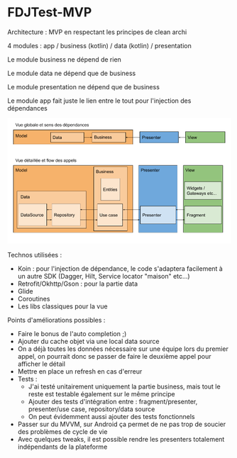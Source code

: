 # FDJTest-MVP

Architecture : MVP en respectant les principes de clean archi

4 modules : app / business (kotlin) / data (kotlin) / presentation

Le module business ne dépend de rien

Le module data ne dépend que de business

Le module presentation ne dépend que de business

Le module app fait juste le lien entre le tout pour l'injection des dépendances

![Arch diagram](arch_diagram.png)

Technos utilisées :
- Koin : pour l'injection de dépendance, le code s'adaptera facilement à un autre SDK (Dagger, Hilt, Service locator "maison" etc...)
- Retrofit/Okhttp/Gson : pour la partie data
- Glide
- Coroutines
- Les libs classiques pour la vue


Points d'améliorations possibles :
- Faire le bonus de l'auto completion ;)
- Ajouter du cache objet via une local data source
- On a déjà toutes les données nécessaire sur une équipe lors du premier appel, on pourrait donc se passer de faire le deuxième appel pour afficher le détail
- Mettre en place un refresh en cas d'erreur
- Tests :
  * J'ai testé unitairement uniquement la partie business, mais tout le reste est testable également sur le même principe
  * Ajouter des tests d'intégration entre : fragment/presenter, presenter/use case, repository/data source
  * On peut évidemment aussi ajouter des tests fonctionnels
- Passer sur du MVVM, sur Android ça permet de ne pas trop de soucier des problèmes de cycle de vie
- Avec quelques tweaks, il est possible rendre les presenters totalement indépendants de la plateforme

